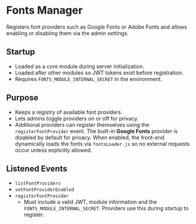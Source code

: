 # Fonts Manager

Registers font providers such as Google Fonts or Adobe Fonts and allows enabling
or disabling them via the admin settings.

## Startup
- Loaded as a core module during server initialization.
- Loaded after other modules so JWT tokens exist before registration.
- Requires `FONTS_MODULE_INTERNAL_SECRET` in the environment.

## Purpose
- Keeps a registry of available font providers.
- Lets admins toggle providers on or off for privacy.
- Additional providers can register themselves using the
  `registerFontProvider` event. The built-in **Google Fonts** provider is
  disabled by default for privacy. When enabled, the front-end dynamically loads
  the fonts via `fontsLoader.js` so no external requests occur unless
  explicitly allowed.

## Listened Events
- `listFontProviders`
- `setFontProviderEnabled`
- `registerFontProvider`
  - Must include a valid JWT, module information and the `FONTS_MODULE_INTERNAL_SECRET`. Providers use this during startup to register.
